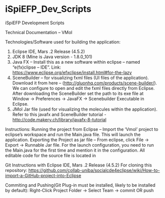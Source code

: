 # iSpiEFP_Dev_Scripts
iSpiEFP Development Scripts

Technical Documentation – VMol

Technologies/Software used for building the application:
1)	Eclipse IDE, Mars .2 Release (4.5.2)
2)	JDK 8 (Mine is Java version - 1.8.0_101)
3)	Java FX – Install this as a new software within eclipse – named “e(fx)clipse – IDE”. Link: https://www.eclipse.org/efxclipse/install.html#for-the-lazy
4)	SceneBuilder – for visualizing fxml files (UI files of the application). Download it from here – (http://gluonhq.com/products/scene-builder/). We can configure to open and edit the fxml files directly from Eclipse. After downloading the SceneBuilder set the path to its exe file at Window -> Preferences -> JavaFX -> Scenebuilder Executable in Eclipse.
5)	JMol Jar file (used for visualizing the molecules within the application).
Refer to this javafx and SceneBuilder tutorial - http://code.makery.ch/library/javafx-8-tutorial

Instructions:
Running the project from Eclipse – Import the ‘Vmol’ project to eclipse’s workspace and run the Main.java file. This will launch the application.
Exporting the Project as jar file – From eclipse, click File -> Export -> Runnable Jar file. For the launch configuration, you need to run the Main.java for the first time and mention it in the configuration. 
All editable code for the source file is located in 

Git Instructions with Eclipse IDE, Mars .2 Release (4.5.2)
For cloning this repository: 
https://github.com/collab-uniba/socialcde4eclipse/wiki/How-to-import-a-GitHub-project-into-Eclipse

Commiting and Pushing(Git Plug-in must be installed, likely to be installed by default):
Right-Click Project Folder -> Select Team -> commit OR push


